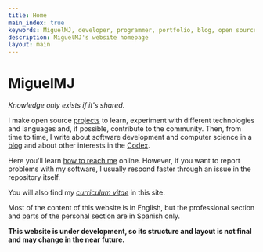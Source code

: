```yaml
---
title: Home
main_index: true
keywords: MiguelMJ, developer, programmer, portfolio, blog, open source
description: MiguelMJ's website homepage
layout: main
---
```


# MiguelMJ

*Knowledge only exists if it's shared*.
    
I make open source [projects](./projects) to learn, experiment with different technologies and languages and, if possible, contribute to the community. Then, from time to time, I write about software development and computer science in a [blog](./blog) and about other interests in the [Codex](./codex).

Here you'll learn [how to reach me](./social) online. However, if you want to report problems with my software, I usually respond faster through an issue in the repository itself.
    
You will also find my [*curriculum vitae*](/cv) in this site.

Most of the content of this website is in English, but the professional section and parts of the personal section are in Spanish only.

<div class="card" style="border-color: red">
<strong>This website is under development, so its structure and layout is not final and may change in the near future.</strong>
</div>